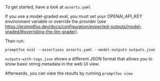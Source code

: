 To get started, have a look at `asserts.yaml`

If you use a model-graded eval, you must set your OPENAI_API_KEY environment variable or override the provider (see https://promptfoo.dev/docs/configuration/expected-outputs/model-graded/#overriding-the-llm-grader).

Then run:
```
promptfoo eval --assertions asserts.yaml --model-outputs outputs.json
```

`outputs-with-tags.json` shows a different JSON format that allows you to show basic string metadata in the web UI view.

Afterwards, you can view the results by running `promptfoo view`
